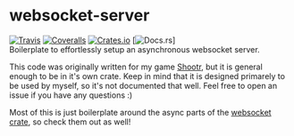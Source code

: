 # websocket-server
[![Travis](https://img.shields.io/travis/SirRade/websocket-server.svg)](https://travis-ci.org/SirRade/websocket-server) [![Coveralls](https://img.shields.io/coveralls/SirRade/websocket-server.svg)](https://coveralls.io/github/SirRade/websocket-server) [![Crates.io](https://img.shields.io/crates/v/websocket-server.svg)](https://crates.io/crates/websocket-server) [![Docs.rs](https://docs.rs/websocket-server/badge.svg)]  
Boilerplate to effortlessly setup an asynchronous websocket server.

This code was originally written for my game [Shootr](https://github.com/SirRade/shootr), but it is general enough to be in it's own crate. Keep in mind that it is designed primarely to be used by myself, so it's not documented that well. Feel free to open an issue if you have any questions :)

Most of this is just boilerplate around the async parts of the [websocket crate](https://github.com/cyderize/rust-websocket), so check them out as well!
